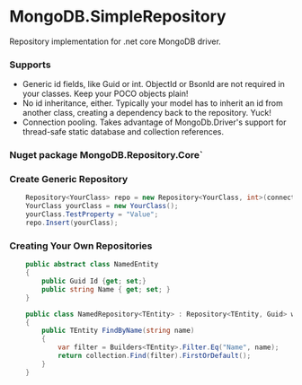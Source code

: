 # MongoDB.SimpleRepository

Repository implementation for .net core MongoDB driver. 

### Supports
* Generic id fields, like Guid or int. ObjectId or BsonId are not required in your classes. Keep your POCO objects plain!
* No id inheritance, either. Typically your model has to inherit an id from another class, creating a dependency back to the repository. Yuck!
* Connection pooling. Takes advantage of MongoDb.Driver's support for thread-safe static database and collection references.

### Nuget package MongoDB.Repository.Core`

### Create Generic Repository
```csharp
    Repository<YourClass> repo = new Repository<YourClass, int>(connectionString);
    YourClass yourClass = new YourClass();
    yourClass.TestProperty = "Value";
    repo.Insert(yourClass);
```

### Creating Your Own Repositories
```csharp
    public abstract class NamedEntity
    {
        public Guid Id {get; set;}
        public string Name { get; set; }
    }
```
```csharp
    public class NamedRepository<TEntity> : Repository<TEntity, Guid> where TEntity : NamedEntity
    {
        public TEntity FindByName(string name)
        {
            var filter = Builders<TEntity>.Filter.Eq("Name", name);
            return collection.Find(filter).FirstOrDefault();
        }
    }
```
